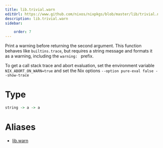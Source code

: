 ```yaml
---
title: lib.trivial.warn
editUrl: https://www.github.com/nixos/nixpkgs/blob/master/lib/trivial.nix#L472C10
description: lib.trivial.warn
sidebar:

    order: 7
---
```


Print a warning before returning the second argument. This function behaves
like `builtins.trace`, but requires a string message and formats it as a
warning, including the `warning: ` prefix.

To get a call stack trace and abort evaluation, set the environment variable
`NIX_ABORT_ON_WARN=true` and set the Nix options `--option pure-eval false --show-trace`

# Type

```haskell
string -> a -> a
```


# Aliases

- [lib.warn](./reference/lib/lib-warn)


